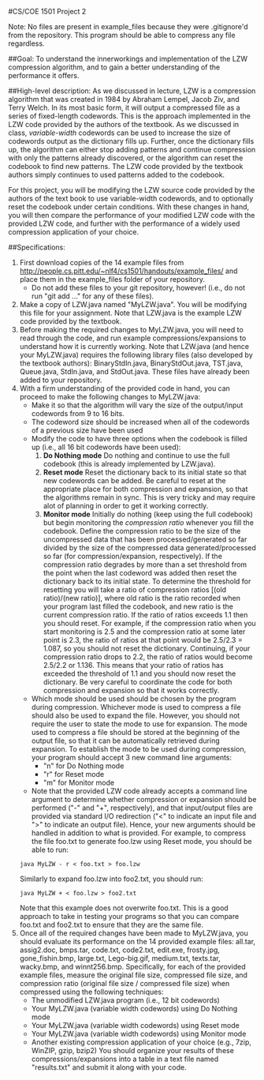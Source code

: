 #CS/COE 1501 Project 2

Note: No files are present in example_files because they were .gitignore'd from the repository.  This program should be able to compress any file regardless.

##Goal:
To understand the innerworkings and implementation of the LZW compression algorithm, and to gain a better understanding of the performance it offers.

##High-level description:
As we discussed in lecture, LZW is a compression algorithm that was created in 1984 by Abraham Lempel, Jacob Ziv, and Terry Welch.
In its most basic form, it will output a compressed file as a series of fixed-length codewords.
This is the approach implemented in the LZW code provided by the authors of the textbook.
As we discussed in class, *variable-width* codewords can be used to increase the size of codewords output as the dictionary fills up.
Further, once the dictionary fills up, the algorithm can either stop adding patterns and continue compression with only the patterns already discovered, or the algorithm can reset the codebook to find new patterns.
The LZW code provided by the textbook authors simply continues to used patterns added to the codebook.

For this project, you will be modifying the LZW source code provided by the authors of the text book to use variable-width codewords, and to optionally reset the codebook under certain conditions.
With these changes in hand, you will then compare the performance of your modified LZW code with the provided LZW code, and further with the performance of a widely used compression application of your choice.

##Specifications:
1. First download copies of the 14 example files from http://people.cs.pitt.edu/~nlf4/cs1501/handouts/example_files/ and place them in the example_files folder of your repository.
	* Do not add these files to your git repository, however! (i.e., do not run "git add ..." for any of these files).
1. Make a copy of LZW.java named "MyLZW.java".  You will be modifying this file for your assignment. Note that LZW.java is the example LZW code provided by the textbook.
1. Before making the required changes to MyLZW.java, you will need to read through the code, and run example compressions/expansions to understand how it is currently working. Note that LZW.java (and hence your MyLZW.java) requires the following library files (also developed by the textbook authors):  BinaryStdIn.java, BinaryStdOut.java, TST.java, Queue.java, StdIn.java, and StdOut.java. These files have already been added to your repository.
1. With a firm understanding of the provided code in hand, you can proceed to make the following changes to MyLZW.java:
	* Make it so that the algorithm will vary the size of the output/input codewords from 9 to 16 bits.
	* The codeword size should be increased when all of the codewords of a previous size have been used
	* Modify the code to have three options when the codebook is filled up (i.e., all 16 bit codewords have been used):
		1. **Do Nothing mode** Do nothing and continue to use the full codebook (this is already implemented by LZW.java).
		1. **Reset mode** Reset the dictionary back to its initial state so that new codewords can be added. Be careful to reset at the appropriate place for both compression and expansion, so that the algorithms remain in sync. This is very tricky and may require alot of planning in order to get it working correctly.
		1. **Monitor mode** Initially do nothing (keep using the full codebook) but begin monitoring the *compression ratio* whenever you fill the codebook. Define the compression ratio to be the size of the uncompressed data that has been processed/generated so far divided by the size of the compressed data generated/processed so far (for compression/expansion, respectively). If the compression ratio degrades by more than a set threshold from the point when the last codeword was added then reset the dictionary back to its initial state. To determine the threshold for resetting you will take a ratio of compression ratios [(old ratio)/(new ratio)], where old ratio is the ratio recorded when your program last filled the codebook, and new ratio is the current compression ratio. If the ratio of ratios exceeds 1.1 then you should reset. For example, if the compression ratio when you start monitoring is 2.5 and the compression ratio at some later point is 2.3, the ratio of ratios at that point would be 2.5/2.3 = 1.087, so you should not reset the dictionary.  Continuing, if your compression ratio drops to 2.2, the ratio of ratios would become 2.5/2.2 or 1.136. This means that your ratio of ratios has exceeded the threshold of 1.1 and you should now reset the dictionary.  Be very careful to coordinate the code for both compression and expansion so that it works correctly.
	* Which mode should be used should be chosen by the program during compression. Whichever mode is used to compress a file should also be used to expand the file. However, you should not require the user to state the mode to use for expansion. The mode used to compress a file should be stored at the beginning of the output file, so that it can be automatically retrieved during expansion. To establish the mode to be used during compression, your program should accept 3 new command line arguments:
		* "n" for Do Nothing mode
		* "r" for Reset mode
		* "m" for Monitor mode
	* Note that the provided LZW code already accepts a command line argument to determine whether compression or expansion should be performed ("-" and "+", respectively), and that input/output files are provided via standard I/O redirection ("&lt;" to indicate an input file and "&gt;" to indicate an output file). Hence, your new arguments should be handled in addition to what is provided. For example, to compress the file foo.txt to generate foo.lzw using Reset mode, you should be able to run:
	```
	java MyLZW - r < foo.txt > foo.lzw
	```
	Similarly to expand foo.lzw into foo2.txt, you should run:
	```
	java MyLZW + < foo.lzw > foo2.txt
	```
	Note that this example does not overwrite foo.txt.
	This is a good approach to take in testing your programs so that you can compare foo.txt and foo2.txt to ensure that they are the same file.
1. Once all of the required changes have been made to MyLZW.java, you should evaluate its performance on the 14 provided example files:  all.tar, assig2.doc, bmps.tar, code.txt, code2.txt, edit.exe, frosty.jpg, gone_fishin.bmp, large.txt, Lego-big.gif, medium.txt, texts.tar, wacky.bmp, and winnt256.bmp. Specifically, for each of the provided example files, measure the original file size, compressed file size, and compression ratio (original file size / compressed file size) when compressed using the following techniques:
	* The unmodified LZW.java program (i.e., 12 bit codewords)
	* Your MyLZW.java (variable width codewords) using Do Nothing mode
	* Your MyLZW.java (variable width codewords) using Reset mode
	* Your MyLZW.java (variable width codewords) using Monitor mode
	* Another existing compression application of your choice (e.g., 7zip, WinZIP, gzip, bzip2)
You should organize your results of these compressions/expansions into a table in a text file named "results.txt" and submit it along with your code.
